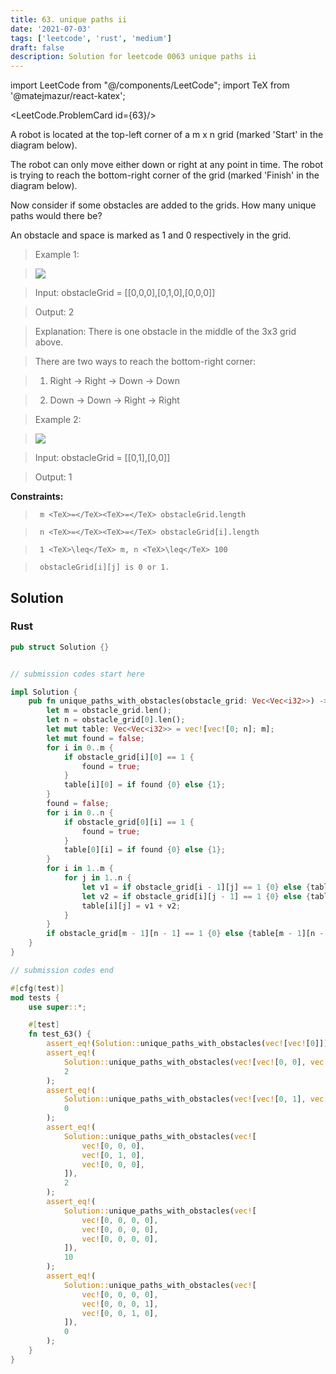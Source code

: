 ```yaml
---
title: 63. unique paths ii
date: '2021-07-03'
tags: ['leetcode', 'rust', 'medium']
draft: false
description: Solution for leetcode 0063 unique paths ii
---
```

import LeetCode from "@/components/LeetCode";
import TeX from '@matejmazur/react-katex';

<LeetCode.ProblemCard id={63}/>
 

  A robot is located at the top-left corner of a m x n grid (marked 'Start' in the diagram below).

  The robot can only move either down or right at any point in time. The robot is trying to reach the bottom-right corner of the grid (marked 'Finish' in the diagram below).

  Now consider if some obstacles are added to the grids. How many unique paths would there be?

  An obstacle and space is marked as 1 and 0 respectively in the grid.

   

 >   Example 1:

 >   ![](https://assets.leetcode.com/uploads/2020/11/04/robot1.jpg)

 >   Input: obstacleGrid <TeX>=</TeX> [[0,0,0],[0,1,0],[0,0,0]]

 >   Output: 2

 >   Explanation: There is one obstacle in the middle of the 3x3 grid above.

 >   There are two ways to reach the bottom-right corner:

 >   1. Right -> Right -> Down -> Down

 >   2. Down -> Down -> Right -> Right

  

 >   Example 2:

 >   ![](https://assets.leetcode.com/uploads/2020/11/04/robot2.jpg)

 >   Input: obstacleGrid <TeX>=</TeX> [[0,1],[0,0]]

 >   Output: 1

  

   

  **Constraints:**

  

 >   	m <TeX>=</TeX><TeX>=</TeX> obstacleGrid.length

 >   	n <TeX>=</TeX><TeX>=</TeX> obstacleGrid[i].length

 >   	1 <TeX>\leq</TeX> m, n <TeX>\leq</TeX> 100

 >   	obstacleGrid[i][j] is 0 or 1.


## Solution
### Rust
```rust
pub struct Solution {}


// submission codes start here

impl Solution {
    pub fn unique_paths_with_obstacles(obstacle_grid: Vec<Vec<i32>>) -> i32 {
        let m = obstacle_grid.len();
        let n = obstacle_grid[0].len();
        let mut table: Vec<Vec<i32>> = vec![vec![0; n]; m];
        let mut found = false;
        for i in 0..m {
            if obstacle_grid[i][0] == 1 {
                found = true;
            }
            table[i][0] = if found {0} else {1};
        }
        found = false;
        for i in 0..n {
            if obstacle_grid[0][i] == 1 {
                found = true;
            }
            table[0][i] = if found {0} else {1};
        }
        for i in 1..m {
            for j in 1..n {
                let v1 = if obstacle_grid[i - 1][j] == 1 {0} else {table[i - 1][j]};
                let v2 = if obstacle_grid[i][j - 1] == 1 {0} else {table[i][j - 1]};
                table[i][j] = v1 + v2;
            }
        }
        if obstacle_grid[m - 1][n - 1] == 1 {0} else {table[m - 1][n - 1]}
    }
}

// submission codes end

#[cfg(test)]
mod tests {
    use super::*;

    #[test]
    fn test_63() {
        assert_eq!(Solution::unique_paths_with_obstacles(vec![vec![0]]), 1);
        assert_eq!(
            Solution::unique_paths_with_obstacles(vec![vec![0, 0], vec![0, 0],]),
            2
        );
        assert_eq!(
            Solution::unique_paths_with_obstacles(vec![vec![0, 1], vec![1, 0],]),
            0
        );
        assert_eq!(
            Solution::unique_paths_with_obstacles(vec![
                vec![0, 0, 0],
                vec![0, 1, 0],
                vec![0, 0, 0],
            ]),
            2
        );
        assert_eq!(
            Solution::unique_paths_with_obstacles(vec![
                vec![0, 0, 0, 0],
                vec![0, 0, 0, 0],
                vec![0, 0, 0, 0],
            ]),
            10
        );
        assert_eq!(
            Solution::unique_paths_with_obstacles(vec![
                vec![0, 0, 0, 0],
                vec![0, 0, 0, 1],
                vec![0, 0, 1, 0],
            ]),
            0
        );
    }
}

```
